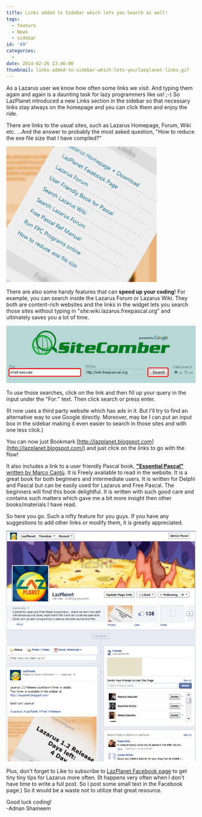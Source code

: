 ```yaml
---
title: Links added to Sidebar which lets you Search as well!
tags:
  - feature
  - News
  - sidebar
id: '49'
categories:
  - 
date: 2014-02-26 13:46:00
thumbnail: links-added-to-sidebar-which-lets-you/lazplanet-links.gif
---
```


As a Lazarus user we know how often some links we visit. And typing them again and again is a daunting task for lazy programmers like us! ;-) So LazPlanet introduced a new Links section in the sidebar so that necessary links stay always on the homepage and you can click them and enjoy the ride.
<!-- more -->
  
  
There are links to the usual sites, such as Lazarus Homepage, Forum, Wiki etc. ...And the answer to probably the most asked question, "How to reduce the exe file size that I have compiled?"  
  

![](links-added-to-sidebar-which-lets-you/lazplanet-links.gif)

  
There are also some handy features that can **speed up your coding**! For example, you can search inside the Lazarus Forum or Lazarus Wiki. They both are content-rich websites and the links in the widget lets you search those sites without typing in "site:wiki.lazarus.freepascal.org" and ultimately saves you a lot of time.  
  

![](links-added-to-sidebar-which-lets-you/search-lazarus-wiki-lazplanet.png)

  
To use those searches, click on the link and then fill up your query in the input under the "For:" text. Then click search or press enter.  
  
(It now uses a third party website which has ads in it. But I'll try to find an alternative way to use Google directly. Moreover, may be I can put an input box in the sidebar making it even easier to search in those sites and with one less click.)  
  
  
You can now just Bookmark [http://lazplanet.blogspot.com](http://lazplanet.blogspot.com/) and just click on the links to go with the flow!  
  
It also includes a link to a user friendly Pascal book, [**"Essential Pascal"** written by Marco Cantù](http://www.marcocantu.com/epascal/). It is Freely available to read in the website. It is a great book for both beginners and intermediate users. It is written for Delphi and Pascal but can be easily used for Lazarus and Free Pascal. The beginners will find this book delightful. It is written with such good care and contains such matters which gave me a bit more insight then other books/materials I have read.  
  
So here you go. Such a nifty feature for you guys. If you have any suggestions to add other links or modify them, it is greatly appreciated.  
  

![](links-added-to-sidebar-which-lets-you/lazplanet-fb-page-preview.gif)

Plus, don't forget to Like to subscribe to [LazPlanet Facebook page](https://www.facebook.com/pages/LazPlanet/394517107328349) to get tiny tiny tips for Lazarus more often. (It happens very often when I don't have time to write a full post. So I post some small text in the Facebook page.) So it would be a waste not to utilize that great resource.  
  
Good luck coding!  
\-Adnan Shameem
